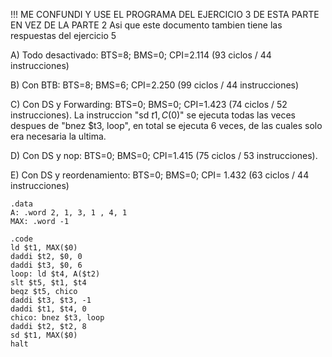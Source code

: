 !!! ME CONFUNDI Y USE EL PROGRAMA DEL EJERCICIO 3 DE ESTA PARTE EN VEZ DE LA PARTE 2
Asi que este documento tambien tiene las respuestas del ejercicio 5

A) Todo desactivado: BTS=8; BMS=0; CPI=2.114 (93 ciclos / 44 instrucciones)

B) Con BTB: BTS=8; BMS=6; CPI=2.250 (99 ciclos / 44 instrucciones)

C) Con DS y Forwarding: BTS=0; BMS=0; CPI=1.423 (74 ciclos / 52 instrucciones).
La instruccion "sd $t1, C($0)" se ejecuta todas las veces despues de "bnez $t3, loop", en total se ejecuta 6 veces, de las cuales solo era necesaria la ultima.

D) Con DS y nop: BTS=0; BMS=0; CPI=1.415 (75 ciclos / 53 instrucciones).

E) Con DS y reordenamiento: BTS=0; BMS=0; CPI= 1.432 (63 ciclos / 44 instrucciones)

```
.data
A: .word 2, 1, 3, 1 , 4, 1
MAX: .word -1

.code
ld $t1, MAX($0)
daddi $t2, $0, 0
daddi $t3, $0, 6
loop: ld $t4, A($t2)
slt $t5, $t1, $t4
beqz $t5, chico
daddi $t3, $t3, -1
daddi $t1, $t4, 0
chico: bnez $t3, loop
daddi $t2, $t2, 8
sd $t1, MAX($0)
halt
```
